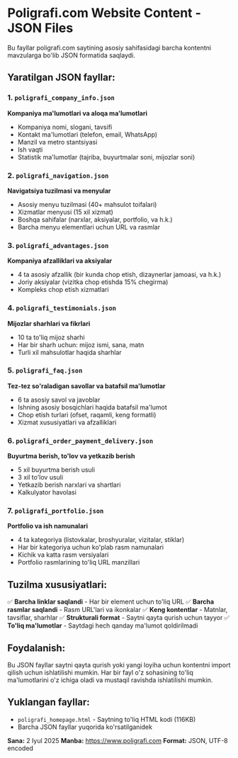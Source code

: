 # Poligrafi.com Website Content - JSON Files

Bu fayllar poligrafi.com saytining asosiy sahifasidagi barcha kontentni mavzularga bo'lib JSON formatida saqlaydi.

## Yaratilgan JSON fayllar:

### 1. `poligrafi_company_info.json`
**Kompaniya ma'lumotlari va aloqa ma'lumotlari**
- Kompaniya nomi, slogani, tavsifi
- Kontakt ma'lumotlari (telefon, email, WhatsApp)
- Manzil va metro stantsiyasi
- Ish vaqti
- Statistik ma'lumotlar (tajriba, buyurtmalar soni, mijozlar soni)

### 2. `poligrafi_navigation.json`
**Navigatsiya tuzilmasi va menyular**
- Asosiy menyu tuzilmasi (40+ mahsulot toifalari)
- Xizmatlar menyusi (15 xil xizmat)
- Boshqa sahifalar (narxlar, aksiyalar, portfolio, va h.k.)
- Barcha menyu elementlari uchun URL va rasmlar

### 3. `poligrafi_advantages.json`
**Kompaniya afzalliklari va aksiyalar**
- 4 ta asosiy afzallik (bir kunda chop etish, dizaynerlar jamoasi, va h.k.)
- Joriy aksiyalar (vizitka chop etishda 15% chegirma)
- Kompleks chop etish xizmatlari

### 4. `poligrafi_testimonials.json`
**Mijozlar sharhlari va fikrlari**
- 10 ta to'liq mijoz sharhi
- Har bir sharh uchun: mijoz ismi, sana, matn
- Turli xil mahsulotlar haqida sharhlar

### 5. `poligrafi_faq.json`
**Tez-tez so'raladigan savollar va batafsil ma'lumotlar**
- 6 ta asosiy savol va javoblar
- Ishning asosiy bosqichlari haqida batafsil ma'lumot
- Chop etish turlari (ofset, raqamli, keng formatli)
- Xizmat xususiyatlari va afzalliklari

### 6. `poligrafi_order_payment_delivery.json`
**Buyurtma berish, to'lov va yetkazib berish**
- 5 xil buyurtma berish usuli
- 3 xil to'lov usuli
- Yetkazib berish narxlari va shartlari
- Kalkulyator havolasi

### 7. `poligrafi_portfolio.json`
**Portfolio va ish namunalari**
- 4 ta kategoriya (listovkalar, broshyuralar, vizitalar, stiklar)
- Har bir kategoriya uchun ko'plab rasm namunalari
- Kichik va katta rasm versiyalari
- Portfolio rasmlarining to'liq URL manzillari

## Tuzilma xususiyatlari:

✅ **Barcha linklar saqlandi** - Har bir element uchun to'liq URL
✅ **Barcha rasmlar saqlandi** - Rasm URL'lari va ikonkalar
✅ **Keng kontentlar** - Matnlar, tavsiflar, sharhlar
✅ **Strukturali format** - Saytni qayta qurish uchun tayyor
✅ **To'liq ma'lumotlar** - Saytdagi hech qanday ma'lumot qoldirilmadi

## Foydalanish:

Bu JSON fayllar saytni qayta qurish yoki yangi loyiha uchun kontentni import qilish uchun ishlatilishi mumkin. Har bir fayl o'z sohasining to'liq ma'lumotlarini o'z ichiga oladi va mustaqil ravishda ishlatilishi mumkin.

## Yuklangan fayllar:

- `poligrafi_homepage.html` - Saytning to'liq HTML kodi (116KB)
- Barcha JSON fayllar yuqorida ko'rsatilganidek

**Sana:** 2 Iyul 2025
**Manba:** https://www.poligrafi.com
**Format:** JSON, UTF-8 encoded